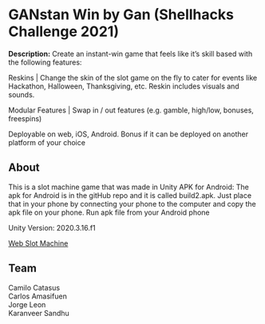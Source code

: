 # GANstan Win by Gan (Shellhacks Challenge 2021)
**Description:** Create an instant-win game that feels like it’s skill based with the following features:

Reskins | Change the skin of the slot game on the fly to cater for events like Hackathon, Halloween, Thanksgiving, etc. Reskin includes visuals and sounds.

Modular Features | Swap in / out features (e.g. gamble, high/low, bonuses, freespins)

Deployable on web, iOS, Android. Bonus if it can be deployed on another platform of your choice

## About
This is a slot machine game that was made in Unity
APK for Android:
The apk for Android is in the gitHub repo and it is called build2.apk.
Just place that in your phone by connecting your phone to the computer and copy the apk file on your phone. Run apk file from your Android phone

Unity Version: 2020.3.16.f1

[Web Slot Machine](https://unkownfire.itch.io/slot-defense)

## Team
Camilo Catasus <br/>
Carlos Amasifuen <br/>
Jorge Leon <br/>
Karanveer Sandhu <br/>

